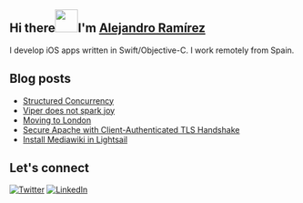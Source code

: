 ## Hi there<img src="https://media.giphy.com/media/gM5qFksULw54NMWyry/giphy.gif" width="40px">I'm [Alejandro Ramírez](https://jano.com.es/)
I develop iOS apps written in Swift/Objective-C. I work remotely from Spain.

## Blog posts
<!-- BLOG-POST-LIST:START -->
- [Structured Concurrency](https://jano.com.es/programming/2021/10/28/structured-concurrency.html)
- [Viper does not spark joy](https://jano.com.es/programming/2019/07/19/should-i-use-viper.html)
- [Moving to London](https://jano.com.es/london/2018/11/06/moving-to-london.html)
- [Secure Apache with Client-Authenticated TLS Handshake](https://jano.com.es/apache/ssl/2018/10/05/client-certification-authorization.html)
- [Install Mediawiki in Lightsail](https://jano.com.es/lightsail/mediawiki/2018/10/04/install-mediawiki-in-lightsail.html)
<!-- BLOG-POST-LIST:END -->

## Let's connect
[![Twitter](https://img.shields.io/badge/twitter-blue.svg?&style=for-the-badge&logo=twitter&logoColor=white)](http://twitter.com/j4n0)
[![LinkedIn](https://img.shields.io/badge/linkedin-%230077B5.svg?&style=for-the-badge&logo=linkedin&logoColor=white)](https://www.linkedin.com/in/alraal/)
